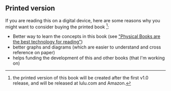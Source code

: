 ## Printed version

If you are reading this on a digital device, here are some reasons why you might want to consider buying the printed book [^printed-book]:

  * Better way to learn the concepts in this book (see ["Physical Books are the best technology for reading"](http://blog.diniscruz.com/2013/09/physical-books-are-best-technology-for.html))
  * better graphs and diagrams (which are easier to understand and cross reference on paper)
  * helps funding the development of this and other books (that I'm working on)



[^printed-book]: the printed version of this book will be created after the first v1.0 release, and will be released at lulu.com and Amazon.  
